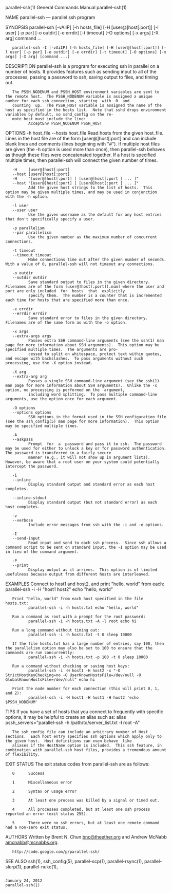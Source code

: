 parallel-ssh(1)                                                                     General Commands Manual                                                                     parallel-ssh(1)

NAME
       parallel-ssh — parallel ssh program

SYNOPSIS
       parallel-ssh [-vAiIP] [-h hosts_file] [-H [user@]host[:port]] [-l user] [-p par] [-o outdir] [-e errdir] [-t timeout] [-O options] [-x args] [-X arg] command ...

       parallel-ssh -I [-vAiIP] [-h hosts_file] [-H [user@]host[:port]] [-l user] [-p par] [-o outdir] [-e errdir] [-t timeout] [-O options] [-x args] [-X arg] [command ...]

DESCRIPTION
       parallel-ssh  is  a  program  for executing ssh in parallel on a number of hosts.  It provides features such as sending input to all of the processes, passing a password to ssh, saving
       output to files, and timing out.

       The PSSH_NODENUM and PSSH_HOST environment variables are sent to the remote host.  The PSSH_NODENUM variable is assigned a unique number for each ssh connection, starting  with  0  and
       counting  up.  The PSSH_HOST variable is assigned the name of the host as specified in the hosts list.  Note that sshd drops environment variables by default, so sshd_config on the re‐
       mote host must include the line:
              AcceptEnv PSSH_NODENUM PSSH_HOST

OPTIONS
       -h host_file
       --hosts host_file
              Read hosts from the given host_file.  Lines in the host file are of the form [user@]host[:port] and can include blank lines and comments (lines beginning with "#").  If multiple
              host  files are given (the -h option is used more than once), then parallel-ssh behaves as though these files were concatenated together.  If a host is specified multiple times,
              then parallel-ssh will connect the given number of times.

       -H     [user@]host[:port]
       --host [user@]host[:port]
       -H     "[user@]host[:port] [ [user@]host[:port ] ... ]"
       --host "[user@]host[:port] [ [user@]host[:port ] ... ]"
              Add the given host strings to the list of hosts.  This option may be given multiple times, and may be used in conjunction with the -h option.

       -l user
       --user user
              Use the given username as the default for any host entries that don't specifically specify a user.

       -p parallelism
       --par parallelism
              Use the given number as the maximum number of concurrent connections.

       -t timeout
       --timeout timeout
              Make connections time out after the given number of seconds.  With a value of 0, parallel-ssh will not timeout any connections.

       -o outdir
       --outdir outdir
              Save standard output to files in the given directory.  Filenames are of the form [user@]host[:port][.num] where the user and port are only included  for  hosts  that  explicitly
              specify them.  The number is a counter that is incremented each time for hosts that are specified more than once.

       -e errdir
       --errdir errdir
              Save standard error to files in the given directory.  Filenames are of the same form as with the -o option.

       -x args
       --extra-args args
              Passes extra SSH command-line arguments (see the ssh(1) man page for more information about SSH arguments).  This option may be specified multiple times.  The arguments are pro‐
              cessed to split on whitespace, protect text within quotes, and escape with backslashes.  To pass arguments without such processing, use the -X option instead.

       -X arg
       --extra-arg arg
              Passes a single SSH command-line argument (see the ssh(1) man page for more information about SSH arguments).  Unlike the -x option, no processing is performed on the  argument,
              including word splitting.  To pass multiple command-line arguments, use the option once for each argument.

       -O options
       --options options
              SSH options in the format used in the SSH configuration file (see the ssh_config(5) man page for more information).  This option may be specified multiple times.

       -A
       --askpass
              Prompt  for  a  password and pass it to ssh.  The password may be used for either to unlock a key or for password authentication.  The password is transferred in a fairly secure
              manner (e.g., it will not show up in argument lists).  However, be aware that a root user on your system could potentially intercept the password.

       -i
       --inline
              Display standard output and standard error as each host completes.

       --inline-stdout
              Display standard output (but not standard error) as each host completes.

       -v
       --verbose
              Include error messages from ssh with the -i and -e options.

       -I
       --send-input
              Read input and send to each ssh process.  Since ssh allows a command script to be sent on standard input, the -I option may be used in lieu of the command argument.

       -P
       --print
              Display output as it arrives.  This option is of limited usefulness because output from different hosts are interleaved.

EXAMPLES
       Connect to host1 and host2, and print "hello, world" from each:
              parallel-ssh -i -H "host1 host2" echo "hello, world"

       Print "hello, world" from each host specified in the file hosts.txt:
              parallel-ssh -i -h hosts.txt echo "hello, world"

       Run a command as root with a prompt for the root password:
              parallel-ssh -i -h hosts.txt -A -l root echo hi

       Run a long command without timing out:
              parallel-ssh -i -h hosts.txt -t 0 sleep 10000

       If the file hosts.txt has a large number of entries, say 100, then the parallelism option may also be set to 100 to ensure that the commands are run concurrently:
              parallel-ssh -i -h hosts.txt -p 100 -t 0 sleep 10000

       Run a command without checking or saving host keys:
              parallel-ssh -i -H host1 -H host2 -x "-O StrictHostKeyChecking=no -O UserKnownHostsFile=/dev/null -O GlobalKnownHostsFile=/dev/null" echo hi

       Print the node number for each connection (this will print 0, 1, and 2):
              parallel-ssh -i -H host1 -H host1 -H host2 'echo $PSSH_NODENUM'

TIPS
       If you have a set of hosts that you connect to frequently with specific options, it may be helpful to create an alias such as:
              alias pssh_servers="parallel-ssh -h /path/to/server_list.txt -l root -A"

       The ssh_config file can include an arbitrary number of Host sections.  Each host entry specifies ssh options which apply only to the given host.  Host definitions can even behave  like
       aliases if the HostName option is included.  This ssh feature, in combination with parallel-ssh host files, provides a tremendous amount of flexibility.

EXIT STATUS
       The exit status codes from parallel-ssh are as follows:

       0      Success

       1      Miscellaneous error

       2      Syntax or usage error

       3      At least one process was killed by a signal or timed out.

       4      All processes completed, but at least one ssh process reported an error (exit status 255).

       5      There were no ssh errors, but at least one remote command had a non-zero exit status.

AUTHORS
       Written by Brent N. Chun <bnc@theether.org> and Andrew McNabb <amcnabb@mcnabbs.org>.

       http://code.google.com/p/parallel-ssh/

SEE ALSO
       ssh(1), ssh_config(5), parallel-scp(1), parallel-rsync(1), parallel-slurp(1), parallel-nuke(1),

                                                                                        January 24, 2012                                                                        parallel-ssh(1)
